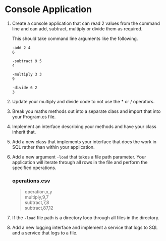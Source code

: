 # Console Application
1. Create a console application that can read 2 values from the command line and can add, subtract, multiply or divide them as required.

    This should take command line arguments like the following.

    ```
    -add 2 4
    6

    -subtract 9 5
    4

    -multiply 3 3
    9

    -divide 6 2
    3
    ```

2. Update your multiply and divide code to not use the * or / operators.
3. Break you maths methods out into a separate class and import that into your Program.cs file.
4. Implement an interface describing your methods and have your class inherit that.
5. Add a new class that implements your interface that does the work in SQL rather than within your application.
6. Add a new argument `-load` that takes a file path parameter. Your application will iterate through all rows in the file and perform the specified operations.
    ### operations.csv
    > operation,x,y\
    > multiply,9,7\
    > subtract,7,8\
    > subtract,87,12
7. If the `-load` file path is a directory loop through all files in the directory.
8. Add a new logging interface and implement a service that logs to SQL and a service that logs to a file.